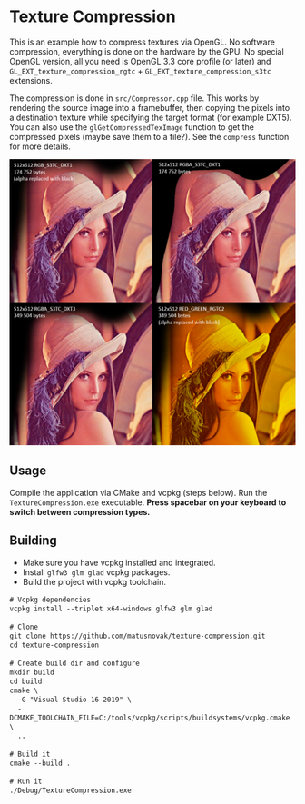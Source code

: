 # Texture Compression

This is an example how to compress textures via OpenGL. No software compression, everything is done on the hardware by the GPU. No special OpenGL version, all you need is OpenGL 3.3 core profile (or later) and `GL_EXT_texture_compression_rgtc` + `GL_EXT_texture_compression_s3tc` extensions.

The compression is done in `src/Compressor.cpp` file. This works by rendering the source image into a framebuffer, then copying the pixels into a destination texture while specifying the target format (for example DXT5). You can also use the `glGetCompressedTexImage` function to get the compressed pixels (maybe save them to a file?). See the `compress` function for more details. 

![sample.png](sample.png)

## Usage

Compile the application via CMake and vcpkg (steps below). Run the `TextureCompression.exe` executable. **Press spacebar on your keyboard to switch between compression types.**

## Building

* Make sure you have vcpkg installed and integrated.
* Install `glfw3 glm glad` vcpkg packages.
* Build the project with vcpkg toolchain.

```
# Vcpkg dependencies
vcpkg install --triplet x64-windows glfw3 glm glad

# Clone
git clone https://github.com/matusnovak/texture-compression.git
cd texture-compression

# Create build dir and configure
mkdir build
cd build
cmake \
  -G "Visual Studio 16 2019" \
  -DCMAKE_TOOLCHAIN_FILE=C:/tools/vcpkg/scripts/buildsystems/vcpkg.cmake \
  ..

# Build it
cmake --build .

# Run it
./Debug/TextureCompression.exe
```
